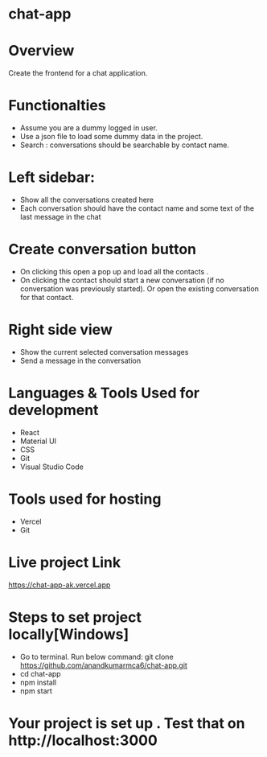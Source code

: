 
# chat-app

# Overview
Create the frontend for a chat application. 
# Functionalties
- Assume you are a dummy logged in user.
- Use a json file to load some dummy data in the project.
- Search : conversations should be searchable by contact name.
# Left sidebar:
- Show all the conversations created here
- Each conversation should have the contact name and some text of the last message in the chat
# Create conversation button
- On clicking this open a pop up and load all the contacts .
- On clicking the contact should start a new conversation (if no conversation was previously started). Or open the existing conversation for that contact.
# Right side view
- Show the current selected conversation messages
- Send a message in the conversation

# Languages & Tools Used for development
- React
- Material UI
- CSS
- Git
- Visual Studio Code
# Tools used for hosting
- Vercel
- Git
# Live project Link
https://chat-app-ak.vercel.app

# Steps to set project locally[Windows]
- Go to terminal. Run below command:
     git clone https://github.com/anandkumarmca6/chat-app.git
-  cd chat-app
- npm install
- npm start
 # Your project is set up . Test that on  http://localhost:3000


 
